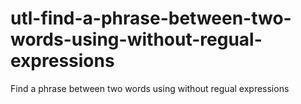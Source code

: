 # utl-find-a-phrase-between-two-words-using-without-regual-expressions
Find a phrase between two words using without regual expressions 
